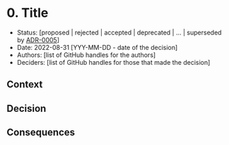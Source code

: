 # 0. Title
<!-- A short and clear title which is prefixed with the ADR number -->

* Status: [proposed | rejected | accepted | deprecated | … | superseded by [ADR-0005](0005-example.md)] <!-- mandatory -->
* Date: 2022-08-31 [YYY-MM-DD - date of the decision] <!-- mandatory -->
* Authors: [list of GitHub handles for the authors]
* Deciders: [list of GitHub handles for those that made the decision]  <!-- mandatory -->

## Context
<!-- What is the context of the decision and whats the motivation -->

## Decision
<!-- What is the decision that has been made -->

## Consequences
<!-- Whats the result or impact of this decision. Does anything need to change and are new GitHub issues created as a result -->
